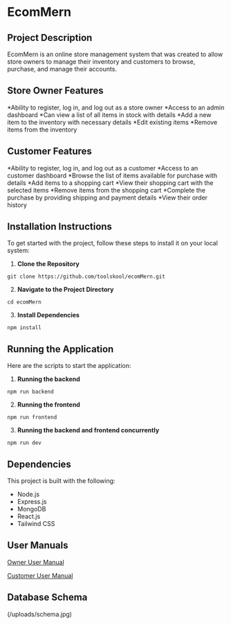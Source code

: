 # EcomMern

## Project Description

EcomMern is an online store management system that was created to allow store owners to manage their inventory and customers to browse, purchase, and manage their accounts.

## Store Owner Features

*Ability to register, log in, and log out as a store owner
*Access to an admin dashboard
*Can view a list of all items in stock with details
*Add a new item to the inventory with necessary details
*Edit existing items
*Remove items from the inventory

## Customer Features

*Ability to register, log in, and log out as a customer
*Access to an customer dashboard
*Browse the list of items available for purchase with details
*Add items to a shopping cart
*View their shopping cart with the selected items
*Remove items from the shopping cart
*Complete the purchase by providing shipping and payment details
*View their order history

## Installation Instructions

To get started with the project, follow these steps to install it on your local system:

1. **Clone the Repository**
```
git clone https://github.com/toolskool/ecomMern.git
```
2. **Navigate to the Project Directory**
```
cd ecomMern
```
3. **Install Dependencies**
```
npm install
```

## Running the Application

Here are the scripts to start the application:

1. **Running the backend**
```
npm run backend
```

2. **Running the frontend**
```
npm run frontend
```

3. **Running the backend and frontend concurrently**
```
npm run dev
```

## Dependencies

This project is built with the following:

- Node.js
- Express.js
- MongoDB
- React.js
- Tailwind CSS

## User Manuals

[Owner User Manual](/uploads/Customer_Manual.pdf)

[Customer User Manual](/uploads/Owner_Manual.pdf)

## Database Schema

(/uploads/schema.jpg)
